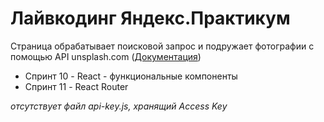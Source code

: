# Лайвкодинг Яндекс.Практикум

Страница обрабатывает поисковой запрос и подружает фотографии с помощью API unsplash.com ([Документация](https://unsplash.com/documentation))

* Спринт 10 - React - функциональные компоненты
* Спринт 11 - React Router 

*отсутствует файл api-key.js, хранящий Access Key*
